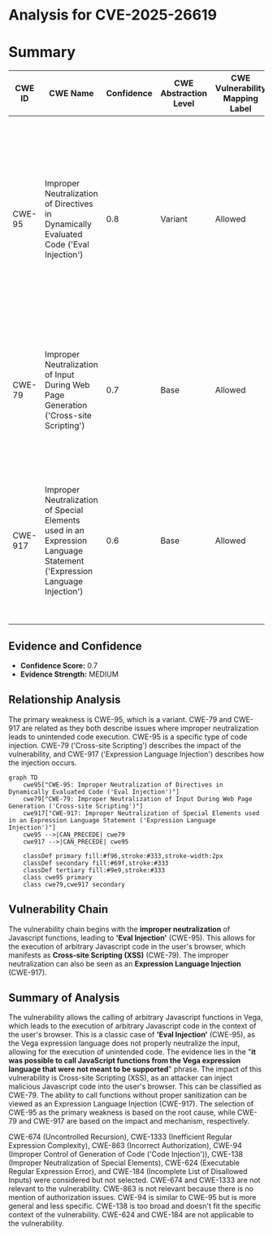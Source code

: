 # Analysis for CVE-2025-26619

# Summary
| CWE ID | CWE Name | Confidence | CWE Abstraction Level | CWE Vulnerability Mapping Label | CWE-Vulnerability Mapping Notes |
|---|---|---|---|---|---|
| CWE-95 | Improper Neutralization of Directives in Dynamically Evaluated Code ('Eval Injection') | 0.8 | Variant | Allowed | Primary CWE. The vulnerability allows calling Javascript functions that were not meant to be supported, which directly aligns with the 'Eval Injection' concept where input is used in dynamic evaluation. |
| CWE-79 | Improper Neutralization of Input During Web Page Generation ('Cross-site Scripting') | 0.7 | Base | Allowed | Secondary CWE. The ability to execute arbitrary Javascript code in the context of the user's browser aligns with the impact of XSS. |
| CWE-917 | Improper Neutralization of Special Elements used in an Expression Language Statement ('Expression Language Injection') | 0.6 | Base | Allowed | Secondary CWE. The Vega expression language allows calling functions without proper sanitization, which is a form of expression language injection. |

## Evidence and Confidence

*   **Confidence Score:** 0.7
*   **Evidence Strength:** MEDIUM

## Relationship Analysis
The primary weakness is CWE-95, which is a variant. CWE-79 and CWE-917 are related as they both describe issues where improper neutralization leads to unintended code execution. CWE-95 is a specific type of code injection. CWE-79 ('Cross-site Scripting') describes the impact of the vulnerability, and CWE-917 ('Expression Language Injection') describes how the injection occurs.

```mermaid
graph TD
    cwe95["CWE-95: Improper Neutralization of Directives in Dynamically Evaluated Code ('Eval Injection')"]
    cwe79["CWE-79: Improper Neutralization of Input During Web Page Generation ('Cross-site Scripting')"]
    cwe917["CWE-917: Improper Neutralization of Special Elements used in an Expression Language Statement ('Expression Language Injection')"]
    cwe95 -->|CAN_PRECEDE| cwe79
    cwe917 -->|CAN_PRECEDE| cwe95
    
    classDef primary fill:#f96,stroke:#333,stroke-width:2px
    classDef secondary fill:#69f,stroke:#333
    classDef tertiary fill:#9e9,stroke:#333
    class cwe95 primary
    class cwe79,cwe917 secondary
```

## Vulnerability Chain
The vulnerability chain begins with the **improper neutralization** of Javascript functions, leading to **'Eval Injection'** (CWE-95). This allows for the execution of arbitrary Javascript code in the user's browser, which manifests as **Cross-site Scripting (XSS)** (CWE-79). The improper neutralization can also be seen as an **Expression Language Injection** (CWE-917).

## Summary of Analysis
The vulnerability allows the calling of arbitrary Javascript functions in Vega, which leads to the execution of arbitrary Javascript code in the context of the user's browser. This is a classic case of **'Eval Injection'** (CWE-95), as the Vega expression language does not properly neutralize the input, allowing for the execution of unintended code. The evidence lies in the "**it was possible to call JavaScript functions from the Vega expression language that were not meant to be supported**" phrase. The impact of this vulnerability is Cross-site Scripting (XSS), as an attacker can inject malicious Javascript code into the user's browser. This can be classified as CWE-79. The ability to call functions without proper sanitization can be viewed as an Expression Language Injection (CWE-917). The selection of CWE-95 as the primary weakness is based on the root cause, while CWE-79 and CWE-917 are based on the impact and mechanism, respectively.

CWE-674 (Uncontrolled Recursion), CWE-1333 (Inefficient Regular Expression Complexity), CWE-863 (Incorrect Authorization), CWE-94 (Improper Control of Generation of Code ('Code Injection')), CWE-138 (Improper Neutralization of Special Elements), CWE-624 (Executable Regular Expression Error), and CWE-184 (Incomplete List of Disallowed Inputs) were considered but not selected. CWE-674 and CWE-1333 are not relevant to the vulnerability. CWE-863 is not relevant because there is no mention of authorization issues. CWE-94 is similar to CWE-95 but is more general and less specific. CWE-138 is too broad and doesn't fit the specific context of the vulnerability. CWE-624 and CWE-184 are not applicable to the vulnerability.